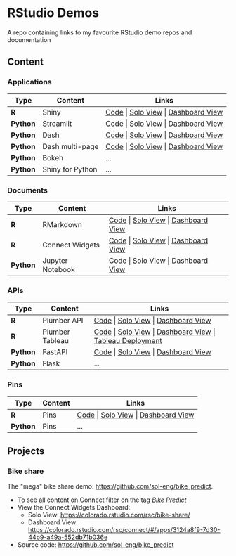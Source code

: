 # RStudio Demos

A repo containing links to my favourite RStudio demo repos and documentation

## Content

### Applications

| Type       | Content          | Links                                                             |
| ---------- | ---------------- | ----------------------------------------------------------------- |
| **R**      | Shiny            | [Code](app-01) \| [Solo View](app-02) \| [Dashboard View](app-03) |
| **Python** | Streamlit        | [Code](app-04) \| [Solo View](app-05) \| [Dashboard View](app-06) |
| **Python** | Dash             | [Code](app-07) \| [Solo View](app-08) \| [Dashboard View](app-09) |
| **Python** | Dash multi-page  | [Code](app-10) \| [Solo View](app-11) \| [Dashboard View](app-12) |
| **Python** | Bokeh            | ...                                                               |
| **Python** | Shiny for Python | ...                                                               |

<!-- Shiny -->
[app-01]: ./applications/shiny-penguins/         
[app-02]: https://colorado.rstudio.com/rsc/demo-shiny-penguins/
[app-03]: https://colorado.rstudio.com/rsc/connect/#/apps/111d99ef-5d8e-478b-b73b-30f024643677
<!-- Streamlit -->
[app-04]: ./applications/streamlit-penguins/
[app-05]: https://colorado.rstudio.com/rsc/demo-streamlit-penguins/
[app-06]: https://colorado.rstudio.com/rsc/connect/#/apps/7fc935e1-f2f6-4d24-9d21-abff741a3761
<!-- Dash single page -->
[app-07]: ./applications/dash-penguins/
[app-08]: https://colorado.rstudio.com/rsc/demo-dash-penguins/
[app-09]: https://colorado.rstudio.com/rsc/connect/#/apps/101bcd8b-a03e-48c0-889c-e5a6d5c4a502
<!-- Dash multi-page -->
[app-10]: ./applications/dash-multi-page-penguins/
[app-11]: https://colorado.rstudio.com/rsc/demo-dash-multi-page-penguins/
[app-12]: https://colorado.rstudio.com/rsc/connect/#/apps/50848991-39ad-4439-b452-2679e60a5968

### Documents

| Type       | Content          | Links                                                             |
| ---------- | ---------------- | ----------------------------------------------------------------- |
| **R**      | RMarkdown        | [Code](doc-01) \| [Solo View](doc-02) \| [Dashboard View](doc-03) |
| **R**      | Connect Widgets  | [Code](doc-04) \| [Solo View](doc-05) \| [Dashboard View](doc-06) |
| **Python** | Jupyter Notebook | [Code](doc-09) \| [Solo View](doc-08) \| [Dashboard View](doc-09) |

<!-- RMarkdown -->
[doc-01]: ./documents/rmd-penguins/        
[doc-02]: https://colorado.rstudio.com/rsc/demo-rmd-penguins/
[doc-03]: https://colorado.rstudio.com/rsc/connect/#/apps/42a4c20d-a169-4372-93b8-6436fe732404
<!-- Connect Widgets -->
[doc-04]: ./documents/connect-widgets-penguins/ 
[doc-05]: https://colorado.rstudio.com/rsc/demo-connect-widgets-penguins
[doc-06]: https://colorado.rstudio.com/rsc/connect/#/apps/c21c3d9a-7fc4-4d71-9d77-4dc7400b9c85
<!-- Jupyter Notebook -->
[doc-07]: ./documents/jupyter-python-penguins/          
[doc-08]: #
[doc-09]: #


### APIs

| Type        | Content          | Links                                                                                             |
| ----------- | ---------------- | ------------------------------------------------------------------------------------------------- |
| **R**       | Plumber API      | [Code](api-1a) \| [Solo View](api-1b) \| [Dashboard View](api-1c)                                 |
| **R**       | Plumber Tableau  | [Code](api-2a) \| [Solo View](api-2b) \| [Dashboard View](api-2c) \| [Tableau Deployment](api-2d) |
| **Python**  | FastAPI          | [Code](api-3a) \| [Solo View](api-3b) \| [Dashboard View](api-3c)                                 |
| **Python**  | Flask            | ... |

<!-- Plumber -->
[api-1a]: ./apis/plumber-penguins/
[api-1b]: https://colorado.rstudio.com/rsc/demo-plumber-penguins/
[api-1c]: https://colorado.rstudio.com/rsc/connect/#/apps/a74d4aee-2743-4f3d-9f94-b7307377c99d
<!-- Plumber Tableau -->
[api-2a]: ./apis/plumber-tableau-penguins/
[api-2b]: https://colorado.rstudio.com/rsc/demo-plumber-tableau-penguins
[api-2c]: https://colorado.rstudio.com/rsc/connect/#/apps/6c6dcf75-7c4e-46d1-a60a-d1b9505d211b
[api-2d]: https://us-west-2b.online.tableau.com/#/site/rstudio/workbooks/472632?:origin=card_share_link
<!-- FastAPI -->      
[api-3a]: ./apis/fastapi-penguins/
[api-3b]: https://colorado.rstudio.com/rsc/demo-fastapi-penguins/docs
[api-3c]: https://colorado.rstudio.com/rsc/connect/#/apps/5f13ab91-64b3-4307-b386-400c97867522

### Pins

| Type       | Content          | Links                                                             |
| ---------- | ---------------- | ----------------------------------------------------------------- |
| **R**      | Pins             | [Code](pin-1a) \| [Solo View](pin-1b) \| [Dashboard View](pin-1c) |
| **Python** | Pins             | ...                                                               |

<!-- Pins - R -->
[pin-1a]: #
[pin-1b]: https://colorado.rstudio.com/rsc/demo-pins-penguins-data
[pin-1c]: https://colorado.rstudio.com/rsc/connect/#/apps/f351231a-84bd-4598-b550-f835f76cf2ae

## Projects

### Bike share

The "mega" bike share demo: <https://github.com/sol-eng/bike_predict>. 

- To see all content on Connect filter on the tag *[Bike Predict](https://colorado.rstudio.com/rsc/connect/#/content/listing?filter=min_role:viewer&filter=content_type:all&view_type=expanded&tags=111-tagtree:218)*
- View the Connect Widgets Dashboard:
  - Solo View: <https://colorado.rstudio.com/rsc/bike-share/>
  - Dashboard View: <https://colorado.rstudio.com/rsc/connect/#/apps/3124a8f9-7d30-44b9-a49a-552db71b036e>
- Source code: <https://github.com/sol-eng/bike_predict>
